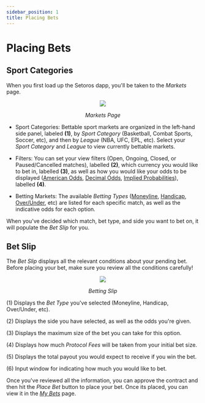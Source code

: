 ```yaml
---
sidebar_position: 1
title: Placing Bets
---
```


<head>
    <title>Documentation | Placing Bets</title>
    <meta name="title" property="og:title" content="Documentation | Placing Bets" />
    <meta name="description" content="Documentation | Placing Bets" />
    <meta name="description" property="og:description" content="Documentation | Placing Bets" />
    <meta name="image" property="og:image" content="https://i.imgur.com/7fhonTf.png" />
    <meta name="twitter:title" content="Setoros Protocol" />
    <meta name="twitter:description" content="Documentation | Placing Bets" />
    <meta name="twitter:image" content="https://i.imgur.com/7fhonTf.png"/>
    <meta name="twitter:card" content="summary_large_image" />
    <meta name="twitter:site" content="@setoros" />
</head>


# Placing Bets

## Sport Categories

When you first load up the Setoros dapp, you'll be taken to the *Markets* page.

<center>
  <img src="/img/for-users/placing-bets/1.png"></img>
  <p><i>Markets Page</i></p>
</center>

* Sport Categories: Bettable sport markets are organized in the left-hand side panel, labeled **(1)**, by *Sport Category* (Basketball, Combat Sports, Soccer, etc), and then by *League* (NBA, UFC, EPL, etc). Select your *Sport Category* and *League* to view currently bettable markets.

* Filters: You can set your view filters (Open, Ongoing, Closed, or Paused/Cancelled matches), labelled **(2)**, which currency you would like to bet in, labelled **(3)**, as well as how you would like your odds to be displayed ([American Odds](/for-users/glossary#american-odds), [Decimal Odds](/for-users/glossary#decimal-odds), [Implied Probabilities](/for-users/glossary#implied-probabilities)), labelled **(4)**.

* Betting Markets: The available *Betting Types* ([Moneyline](/for-users/glossary#moneyline-bet), [Handicap](/for-users/glossary#handicap-bet), [Over/Under](/for-users/glossary#overunder-bet), etc) are listed for each specific match, as well as the indicative odds for each option. 

When you've decided which match, bet type, and side you want to bet on, it will populate the *Bet Slip* for you.

## Bet Slip

The *Bet Slip* displays all the relevant conditions about your pending bet. Before placing your bet, make sure you review all the conditions carefully!

<center>
  <img src="/img/for-users/placing-bets/2.png"></img>
  <p><i>Betting Slip</i></p>
</center>

(1) Displays the *Bet Type* you've selected (Moneyline, Handicap, Over/Under, etc).

(2) Displays the side you have selected, as well as the odds you're given.

(3) Displays the maximum size of the bet you can take for this option.

(4) Displays how much *Protocol Fees* will be taken from your initial bet size.

(5) Displays the total payout you would expect to receive if you win the bet.

(6) Input window for indicating how much you would like to bet.

Once you've reviewed all the information, you can approve the contract and then hit the *Place Bet* button to place your bet. Once its placed, you can view it in the [*My Bets*](/for-users/my-bets) page.
